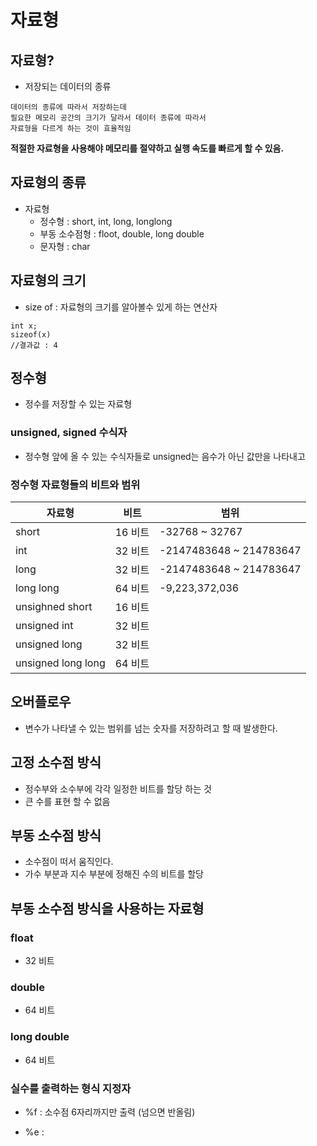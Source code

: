 # 자료형

## 자료형?

- 저장되는 데이터의 종류

```
데이터의 종류에 따라서 저장하는데
필요한 메모리 공간의 크기가 달라서 데이터 종류에 따라서
자료형을 다르게 하는 것이 효율적임
```

**적절한 자료형을 사용해야 메모리를 절약하고 실행 속도를 빠르게 할 수 있음.**

## 자료형의 종류

- 자료형
  - 정수형 : short, int, long, longlong
  - 부동 소수점형 : floot, double, long double
  - 문자형 : char

## 자료형의 크기

- size of : 자료형의 크기를 알아볼수 있게 하는 연산자

```
int x;
sizeof(x)
//결과값 : 4
```

## 정수형

- 정수를 저장할 수 있는 자료형

### unsigned, signed 수식자

- 정수형 앞에 올 수 있는 수식자들로 unsigned는 음수가 아닌 값만을 나타내고

### 정수형 자료형들의 비트와 범위

| 자료형             | 비트    | 범위                    |
| ------------------ | ------- | ----------------------- |
| short              | 16 비트 | -32768 ~ 32767          |
| int                | 32 비트 | -2147483648 ~ 214783647 |
| long               | 32 비트 | -2147483648 ~ 214783647 |
| long long          | 64 비트 | -9,223,372,036          |
| unsighned short    | 16 비트 |
| unsigned int       | 32 비트 |
| unsigned long      | 32 비트 |
| unsigned long long | 64 비트 |

## 오버플로우

- 변수가 나타낼 수 있는 범위를 넘는 숫자를 저장하려고 할 때 발생한다.

## 고정 소수점 방식

- 정수부와 소수부에 각각 일정한 비트를 할당 하는 것
- 큰 수를 표현 할 수 없음

## 부동 소수점 방식

- 소수점이 떠서 움직인다.
- 가수 부분과 지수 부분에 정해진 수의 비트를 할당

## 부동 소수점 방식을 사용하는 자료형

### float

- 32 비트

### double

- 64 비트

### long double

- 64 비트

### 실수를 출력하는 형식 지정자

- %f : 소수점 6자리까지만 출력 (넘으면 반올림)

- %e :
